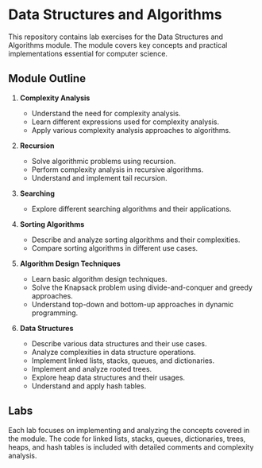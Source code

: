 # Data Structures and Algorithms 

This repository contains lab exercises for the Data Structures and Algorithms module. The module covers key concepts and practical implementations essential for computer science.

## Module Outline

1. **Complexity Analysis**
   - Understand the need for complexity analysis.
   - Learn different expressions used for complexity analysis.
   - Apply various complexity analysis approaches to algorithms.

2. **Recursion**
   - Solve algorithmic problems using recursion.
   - Perform complexity analysis in recursive algorithms.
   - Understand and implement tail recursion.

3. **Searching**
   - Explore different searching algorithms and their applications.

4. **Sorting Algorithms**
   - Describe and analyze sorting algorithms and their complexities.
   - Compare sorting algorithms in different use cases.

5. **Algorithm Design Techniques**
   - Learn basic algorithm design techniques.
   - Solve the Knapsack problem using divide-and-conquer and greedy approaches.
   - Understand top-down and bottom-up approaches in dynamic programming.

6. **Data Structures**
   - Describe various data structures and their use cases.
   - Analyze complexities in data structure operations.
   - Implement linked lists, stacks, queues, and dictionaries.
   - Implement and analyze rooted trees.
   - Explore heap data structures and their usages.
   - Understand and apply hash tables.

## Labs

Each lab focuses on implementing and analyzing the concepts covered in the module. The code for linked lists, stacks, queues, dictionaries, trees, heaps, and hash tables is included with detailed comments and complexity analysis.
